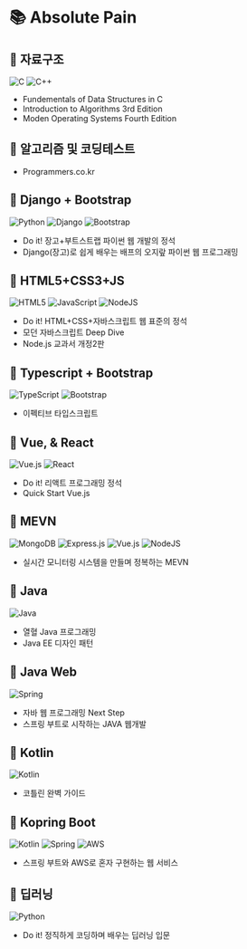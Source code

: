 # 📚 Absolute Pain



## 📒 자료구조

![C](https://img.shields.io/badge/c-%2300599C.svg?style=for-the-badge&logo=c&logoColor=white)
![C++](https://img.shields.io/badge/c++-%2300599C.svg?style=for-the-badge&logo=c%2B%2B&logoColor=white)

  * Fundementals of Data Structures in C
  * Introduction to Algorithms 3rd Edition
  * Moden Operating Systems Fourth Edition

## 📒 알고리즘 및 코딩테스트
  * Programmers.co.kr 

## 📒 Django + Bootstrap

![Python](https://img.shields.io/badge/python-3670A0?style=for-the-badge&logo=python&logoColor=ffdd54)
![Django](https://img.shields.io/badge/django-%23092E20.svg?style=for-the-badge&logo=django&logoColor=white)
![Bootstrap](https://img.shields.io/badge/bootstrap-%23563D7C.svg?style=for-the-badge&logo=bootstrap&logoColor=white)

  * Do it! 장고+부트스트랩 파이썬 웹 개발의 정석
  * Django(장고)로 쉽게 배우는 배프의 오지랖 파이썬 웹 프로그래밍

## 📒 HTML5+CSS3+JS

![HTML5](https://img.shields.io/badge/html5-%23E34F26.svg?style=for-the-badge&logo=html5&logoColor=white)
![JavaScript](https://img.shields.io/badge/javascript-%23323330.svg?style=for-the-badge&logo=javascript&logoColor=%23F7DF1E)
![NodeJS](https://img.shields.io/badge/node.js-6DA55F?style=for-the-badge&logo=node.js&logoColor=white)

  * Do it! HTML+CSS+자바스크립트 웹 표준의 정석	
  * 모던 자바스크립트 Deep Dive
  * Node.js 교과서 개정2판

## 📒 Typescript + Bootstrap

![TypeScript](https://img.shields.io/badge/typescript-%23007ACC.svg?style=for-the-badge&logo=typescript&logoColor=white)
![Bootstrap](https://img.shields.io/badge/bootstrap-%23563D7C.svg?style=for-the-badge&logo=bootstrap&logoColor=white)

  * 이펙티브 타입스크립트 

## 📒 Vue, & React

![Vue.js](https://img.shields.io/badge/vuejs-%2335495e.svg?style=for-the-badge&logo=vuedotjs&logoColor=%234FC08D)
![React](https://img.shields.io/badge/react-%2320232a.svg?style=for-the-badge&logo=react&logoColor=%2361DAFB)

  * Do it! 리액트 프로그래밍 정석
  * Quick Start Vue.js

## 📒 MEVN

![MongoDB](https://img.shields.io/badge/MongoDB-%234ea94b.svg?style=for-the-badge&logo=mongodb&logoColor=white)
![Express.js](https://img.shields.io/badge/express.js-%23404d59.svg?style=for-the-badge&logo=express&logoColor=%2361DAFB)
![Vue.js](https://img.shields.io/badge/vuejs-%2335495e.svg?style=for-the-badge&logo=vuedotjs&logoColor=%234FC08D)
![NodeJS](https://img.shields.io/badge/node.js-6DA55F?style=for-the-badge&logo=node.js&logoColor=white)

  * 실시간 모니터링 시스템을 만들며 정복하는 MEVN 

## 📒 Java

![Java](https://img.shields.io/badge/java-%23ED8B00.svg?style=for-the-badge&logo=java&logoColor=white)

* 열혈 Java 프로그래밍
* Java EE 디자인 패턴
  
## 📒 Java Web

![Spring](https://img.shields.io/badge/spring-%236DB33F.svg?style=for-the-badge&logo=spring&logoColor=white)

* 자바 웹 프로그래밍 Next Step
* 스프링 부트로 시작하는 JAVA 웹개발

## 📒 Kotlin

![Kotlin](https://img.shields.io/badge/kotlin-%230095D5.svg?style=for-the-badge&logo=kotlin&logoColor=white)

  * 코틀린 완벽 가이드
  
## 📒 Kopring Boot

![Kotlin](https://img.shields.io/badge/kotlin-%230095D5.svg?style=for-the-badge&logo=kotlin&logoColor=white)
![Spring](https://img.shields.io/badge/spring-%236DB33F.svg?style=for-the-badge&logo=spring&logoColor=white)
![AWS](https://img.shields.io/badge/AWS-%23FF9900.svg?style=for-the-badge&logo=amazon-aws&logoColor=white)

  * 스프링 부트와 AWS로 혼자 구현하는 웹 서비스



## 📒 딥러닝

![Python](https://img.shields.io/badge/python-3670A0?style=for-the-badge&logo=python&logoColor=ffdd54)

  * Do it! 정직하게 코딩하며 배우는 딥러닝 입문
